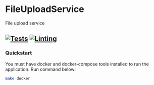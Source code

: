 # FileUploadService
File upload service

[![Tests](https://github.com/oleggr/FileUploadService/actions/workflows/tests.yml/badge.svg?branch=main)](https://github.com/oleggr/FileUploadService/actions/workflows/tests.yml)
[![Linting](https://github.com/oleggr/FileUploadService/actions/workflows/linting.yml/badge.svg?branch=main)](https://github.com/oleggr/FileUploadService/actions/workflows/linting.yml)
---

### Quickstart

You must have docker and docker-compose tools 
installed to run the application. 
Run command below:

```bash
make docker
```
